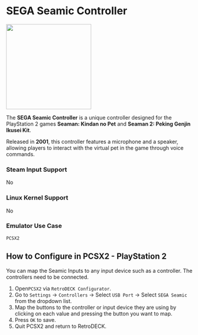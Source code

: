 # SEGA Seamic Controller

<img src="../../../wiki_images/controllers/sega-seamic-ps2.png" width="230">

The **SEGA Seamic Controller** is a unique controller designed for the PlayStation 2 games **Seaman: Kindan no Pet** and **Seaman 2: Peking Genjin Ikusei Kit**. 

Released in **2001**, this controller features a microphone and a speaker, allowing players to interact with the virtual pet in the game through voice commands.

### Steam Input Support

No

### Linux Kernel Support

No

### Emulator Use Case

`PCSX2`

## How to Configure in PCSX2 - PlayStation 2

You can map the Seamic Inputs to any input device such as a controller. The controllers need to be connected.

1. Open`PCSX2` via  `RetroDECK Configurator`.
2. Go to `Settings` -> `Controllers` -> Select `USB Port` -> Select `SEGA Seamic` from the dropdown list.
3. Map the buttons to the controller or input device they are using by clicking on each value and pressing the button you want to map.
4. Press `OK` to save. 
5. Quit PCSX2 and return to RetroDECK.
